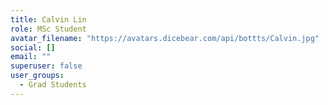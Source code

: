 ```yaml
---
title: Calvin Lin
role: MSc Student
avatar_filename: "https://avatars.dicebear.com/api/bottts/Calvin.jpg"
social: []
email: ""
superuser: false
user_groups:
  - Grad Students
---
```

